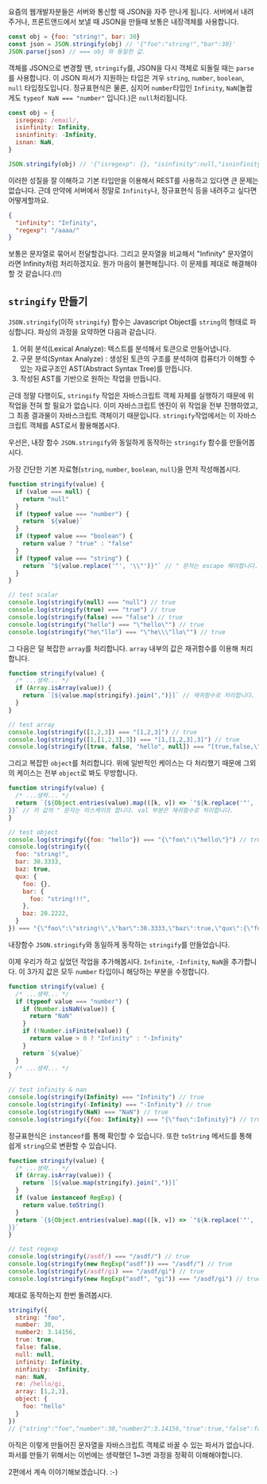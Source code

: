 요즘의 웹개발자분들은 서버와 통신할 때 JSON을 자주 만나게 됩니다. 서버에서 내려주거나, 프론트앤드에서 보낼 때 JSON을 만들때 보통은 내장객체를 사용합니다.

```javascript
const obj = {foo: "string!", bar: 30}
const json = JSON.stringify(obj) // '{"foo":"string!","bar":30}'
JSON.parse(json) // === obj 와 동일한 값.
```

객체를 JSON으로 변경할 땐, `stringify`를, JSON을 다시 객체로 되돌릴 때는 `parse`를 사용합니다. 이 JSON 파서가 지원하는 타입은 겨우 `string`, `number`, `boolean`, `null` 타입정도입니다. 정규표현식은 물론, 심지어 `number`타입인 `Infinity`, `NaN`(놀랍게도 `typeof NaN === "number"` 입니다.)은 `null`처리됩니다.

```javascript
const obj = {
  isregexp: /email/,
  isinfinity: Infinity,
  isninfinity: -Infinity,
  isnan: NaN,
}

JSON.stringify(obj) // '{"isregexp": {}, "isinfinity":null,"isninfinity":null,"isnan":null}'
```

이러한 성질을 잘 이해하고 기본 타입만을 이용해서 REST를 사용하고 있다면 큰 문제는 없습니다. 근데 만약에 서버에서 정말로 `Infinity`나, 정규표현식 등을 내려주고 싶다면 어떻게할까요.

```json
{
  "infinity": "Infinity",
  "regexp": "/aaaa/"
}
```

보통은 문자열로 묶어서 전달할겁니다. 그리고 문자열을 비교해서 "Infinity" 문자열이라면 Infinity처럼 처리하겠지요. 뭔가 마음이 불편해집니다. 이 문제를 제대로 해결해야할 것 같습니다.(!!)

## `stringify` 만들기

`JSON.stringify`(이하 `stringify`) 함수는 Javascript Object를 `string`의 형태로 파싱합니다. 파싱의 과정을 요약하면 다음과 같습니다.

1. 어휘 분석(Lexical Analyze): 텍스트를 분석해서 토큰으로 만들어냅니다.
2. 구문 분석(Syntax Analyze) : 생성된 토큰의 구조를 분석하여 컴퓨터가 이해할 수 있는 자료구조인 AST(Abstract Syntax Tree)를 만듭니다.
3. 작성된 AST를 기반으로 원하는 작업을 만듭니다.

근데 정말 다행이도, `stringify` 작업은 자바스크립트 객체 자체를 실행하기 때문에 위 작업을 전혀 할 필요가 없습니다. 이미 자바스크립트 엔진이 위 작업을 전부 진행하였고, 그 최종 결과물이 자바스크립트 객체이기 때문입니다. `stringify`작업에서는 이 자바스크립트 객체를 AST로서 활용해봅시다.

우선은, 내장 함수 `JSON.stringify`와 동일하게 동작하는 `stringify` 함수를 만들어봅시다.

가장 간단한 기본 자료형(`string`, `number`, `boolean`, `null`)을 먼저 작성해봅시다.

```javascript
function stringify(value) {
  if (value === null) {
    return "null"
  }
  if (typeof value === "number") {
    return `${value}`
  }
  if (typeof value === "boolean") {
    return value ? "true" : "false"
  }
  if (typeof value === "string") {
    return `"${value.replace('"', '\\"')}"` // " 문자는 escape 해야합니다.
  }
}

// test scalar
console.log(stringify(null) === "null") // true
console.log(stringify(true) === "true") // true
console.log(stringify(false) === "false") // true
console.log(stringify("hello") === "\"hello\"") // true
console.log(stringify("he\"llo") === "\"he\\\"llo\"") // true
```

그 다음은 덜 복잡한 `array`를 처리합니다. `array` 내부의 값은 재귀함수를 이용해 처리합니다.

```javascript
function stringify(value) {
  /* ...생략... */
  if (Array.isArray(value)) {
    return `[${value.map(stringify).join(",")}]` // 재귀함수로 처리합니다.
  }
}

// test array
console.log(stringify([1,2,3]) === "[1,2,3]") // true
console.log(stringify([1,[1,2,3],3]) === "[1,[1,2,3],3]") // true
console.log(stringify([true, false, "hello", null]) === "[true,false,\"hello\",null]") // true
```

그리고 복잡한 `object`를 처리합니다. 위에 일반적인 케이스는 다 처리했기 때문에 그외의 케이스는 전부 `object`로 봐도 무방합니다.

```javascript
function stringify(value) {
  /* ...생략... */
  return `{${Object.entries(value).map(([k, v]) => `"${k.replace('"', '\\"')}":${stringify(v)}`).join(",")
}}` // 키 값의 " 문자는 이스케이프 합니다. val 부분은 재귀함수로 처리합니다.
}

// test object
console.log(stringify({foo: "hello"}) === "{\"foo\":\"hello\"}") // true
console.log(stringify({
  foo: "string!",
  bar: 30.3333,
  baz: true,
  qux: {
    foo: {},
    bar: {
      foo: "string!!!",
    },
    baz: 20.2222,
  }
}) === "{\"foo\":\"string!\",\"bar\":30.3333,\"baz\":true,\"qux\":{\"foo\":{},\"bar\":{\"foo\":\"string!!!\"},\"baz\":20.2222}}") // true
```

내장함수 `JSON.stringify`와 동일하게 동작하는 `stringify`를 만들었습니다.

이제 우리가 하고 싶었던 작업을 추가해봅시다. `Infinite`, `-Infinity`, `NaN`을 추가합니다. 이 3가지 값은 모두 `number` 타입이니 해당하는 부분을 수정합니다.

```javascript
function stringify(value) {
  /* ...생략... */
  if (typeof value === "number") {
    if (Number.isNaN(value)) {
      return "NaN"
    }
    if (!Number.isFinite(value)) {
      return value > 0 ? "Infinity" : "-Infinity"
    }
    return `${value}`
  }
  /* ...생략... */
}

// test infinity & nan
console.log(stringify(Infinity) === "Infinity") // true
console.log(stringify(-Infinity) === "-Infinity") // true
console.log(stringify(NaN) === "NaN") // true
console.log(stringify({foo: Infinity}) === "{\"foo\":Infinity}") // true
```

정규표현식은 `instanceof`를 통해 확인할 수 있습니다. 또한 `toString` 메서드를 통해 쉽게 `string`으로 변환할 수 있습니다.

```javascript
function stringify(value) {
  /* ...생략... */
  if (Array.isArray(value)) {
    return `[${value.map(stringify).join(",")}]`
  }
  if (value instanceof RegExp) {
    return value.toString()
  }
  return `{${Object.entries(value).map(([k, v]) => `"${k.replace('"', '\\"')}":${stringify(v)}`).join(",")
}}`
}

// test regexp
console.log(stringify(/asdf/) === "/asdf/") // true
console.log(stringify(new RegExp("asdf")) === "/asdf/") // true
console.log(stringify(/asdf/gi) === "/asdf/gi") // true
console.log(stringify(new RegExp("asdf", "gi")) === "/asdf/gi") // true
```

제대로 동작하는지 한번 돌려봅시다.

```javascript
stringify({
  string: "foo",
  number: 30,
  number2: 3.14156,
  true: true,
  false: false,
  null: null,
  infinity: Infinity,
  ninfinity: -Infinity,
  nan: NaN,
  re: /hello/gi,
  array: [1,2,3],
  object: {
    foo: "hello"
  }
})
// {"string":"foo","number":30,"number2":3.14156,"true":true,"false":false,"null":null,"infinity":Infinity,"ninfinity":-Infinity,"nan":NaN,"re":/hello/gi,"array":[1,2,3],"object":{"foo":"hello"}}
```

아직은 이렇게 만들어진 문자열을 자바스크립트 객체로 바꿀 수 있는 파서가 없습니다. 파서를 만들기 위해서는 이번에는 생략했던 1~3번 과정을 정확히 이해해야합니다.

2편에서 계속 이야기해보겠습니다. :-)


